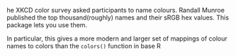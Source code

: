 he XKCD color survey asked participants to name colours. Randall Munroe published the top thousand(roughly) names and their sRGB hex values. This package lets you use them.

In particular, this gives a more modern and larger set of mappings of colour names to colors than the `colors()` function in base R

